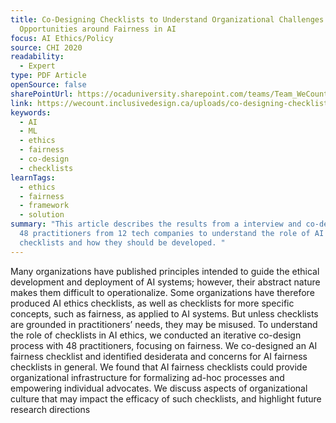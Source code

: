 ```yaml
---
title: Co-Designing Checklists to Understand Organizational Challenges and
  Opportunities around Fairness in AI
focus: AI Ethics/Policy
source: CHI 2020
readability:
  - Expert
type: PDF Article
openSource: false
sharePointUrl: https://ocaduniversity.sharepoint.com/teams/Team_WeCount/Shared%20Documents/Resources%20and%20Tools/Literature%20(curated)/Co-Designing%20Checklists%20to%20Understand%20Organizational%20Challenges%20and%20Opportunities%20around%20Fairness%20in%20AI.pdf
link: https://wecount.inclusivedesign.ca/uploads/co-designing-checklists-to-understand-organizational-challenges-and-opportunities-around-fairness-in-ai.pdf
keywords:
  - AI
  - ML
  - ethics
  - fairness
  - co-design
  - checklists
learnTags:
  - ethics
  - fairness
  - framework
  - solution
summary: "This article describes the results from a interview and co-design with
  48 practitioners from 12 tech companies to understand the role of AI ethics
  checklists and how they should be developed. "
---
```

Many organizations have published principles intended to guide the ethical development and deployment of AI systems; however, their abstract nature makes them difficult to operationalize. Some organizations have therefore produced AI ethics checklists, as well as checklists for more specific concepts, such as fairness, as applied to AI systems. But unless checklists are grounded in practitioners’ needs, they may be misused. To understand the role of checklists in AI ethics, we conducted an iterative co-design process with 48 practitioners, focusing on fairness. We co-designed an AI fairness checklist and identified desiderata and concerns for AI fairness checklists in general. We found that AI fairness checklists could provide organizational infrastructure for formalizing ad-hoc processes and empowering individual advocates. We discuss aspects of organizational culture that may impact the efficacy of such checklists, and highlight future research directions